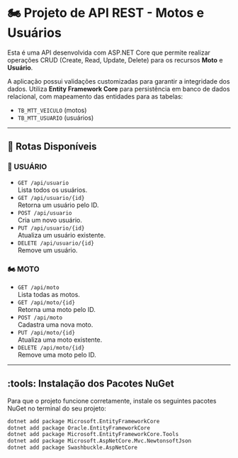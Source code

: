 # :motorcycle: Projeto de API REST - Motos e Usuários

Esta é uma API desenvolvida com ASP.NET Core que permite realizar operações CRUD (Create, Read, Update, Delete) para os recursos **Moto** e **Usuário**.

A aplicação possui validações customizadas para garantir a integridade dos dados. Utiliza **Entity Framework Core** para persistência em banco de dados relacional, com mapeamento das entidades para as tabelas:

- `TB_MTT_VEICULO` (motos)
- `TB_MTT_USUARIO` (usuários)

---

## :pushpin: Rotas Disponíveis

### :closed_lock_with_key: USUÁRIO
- `GET /api/usuario`  
  Lista todos os usuários.
- `GET /api/usuario/{id}`  
  Retorna um usuário pelo ID.
- `POST /api/usuario`  
  Cria um novo usuário.
- `PUT /api/usuario/{id}`  
  Atualiza um usuário existente.
- `DELETE /api/usuario/{id}`  
  Remove um usuário.

### :motorcycle: MOTO
- `GET /api/moto`  
  Lista todas as motos.
- `GET /api/moto/{id}`  
  Retorna uma moto pelo ID.
- `POST /api/moto`  
  Cadastra uma nova moto.
- `PUT /api/moto/{id}`  
  Atualiza uma moto existente.
- `DELETE /api/moto/{id}`  
  Remove uma moto pelo ID.


---

## :tools: Instalação dos Pacotes NuGet

Para que o projeto funcione corretamente, instale os seguintes pacotes NuGet no terminal do seu projeto:

```bash
dotnet add package Microsoft.EntityFrameworkCore
dotnet add package Oracle.EntityFrameworkCore
dotnet add package Microsoft.EntityFrameworkCore.Tools
dotnet add package Microsoft.AspNetCore.Mvc.NewtonsoftJson
dotnet add package Swashbuckle.AspNetCore



